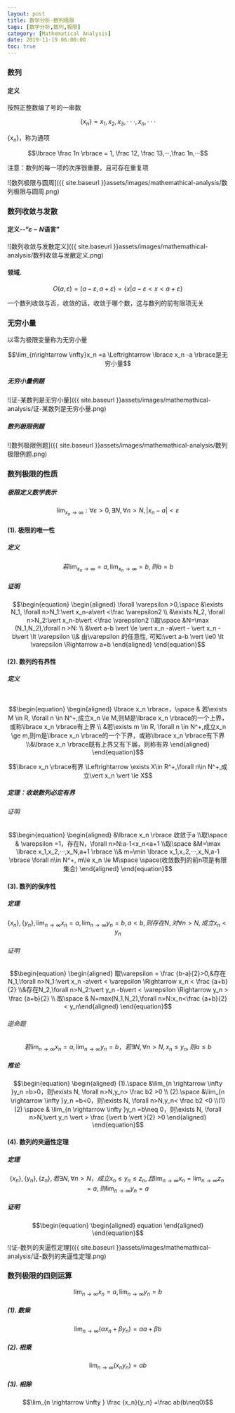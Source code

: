 ```yaml
---
layout: post
title: 数学分析-数列极限
tags: [数学分析,数列,极限]
category: [Mathematical Analysis]
date: 2019-11-19 06:00:00
toc: true
---
```


### 数列

#### 定义

按照正整数编了号的一串数

$$\lbrace x_n \rbrace = x_1,x_2,x_3,···,x_n,···$$

$\lbrace x_n \rbrace$，称为通项

$$\lbrace \frac 1n \rbrace = 1, \frac 12, \frac 13,···,\frac 1n,···$$

注意：数列的每一项的次序很重要，且可存在重复项 

![数列极限与圆周]({{ site.baseurl }}assets/images/mathemathical-analysis/数列极限与圆周.png)

### 数列收敛与发散 

#### 定义--“$\varepsilon-N$语言”

![数列收敛与发散定义]({{ site.baseurl }}assets/images/mathemathical-analysis/数列收敛与发散定义.png)

#### 领域. 

$$O(a,\varepsilon)=(a-\varepsilon,a+\varepsilon)=\lbrace x \vert a-\varepsilon < x < a+ \varepsilon\rbrace$$

一个数列收敛与否，收敛的话，收敛于哪个数，这与数列的前有限项无关  

### 无穷小量

以零为极限变量称为无穷小量

$$\lim_{n\rightarrow \infty}x_n =a \Leftrightarrow \lbrace x_n -a \rbrace是无穷小量$$

##### 无穷小量例题

![证-某数列是无穷小量]({{ site.baseurl }}assets/images/mathemathical-analysis/证-某数列是无穷小量.png)

##### 数列极限例题

![数列极限例题]({{ site.baseurl }}assets/images/mathemathical-analysis/数列极限例题.png)

### 数列极限的性质

##### 极限定义数学表示

$$\lim_{x_n\rightarrow \infty}: \forall \varepsilon >0, \exists N,\forall n>N, \vert x_n -a\vert < \varepsilon$$

#### (1). 极限的唯一性

##### 定义

$$若\lim_{x_n\rightarrow \infty}=a,\lim_{x_n\rightarrow \infty}=b,则a=b$$

##### 证明

$$\begin{equation} \begin{aligned} \forall \varepsilon >0,\space &\exists N_1, \forall n>N_1:\vert x_n-a\vert <\frac \varepsilon2 \\ &\exists N_2, \forall n>N_2:\vert x_n-b\vert <\frac \varepsilon2 \\取\space &N=\max (N_1,N_2),\forall n >N: \\ &\vert a-b \vert \le \vert x_n -a\vert - \vert x_n -b\vert \lt \varepsilon  \\& 由\varepsilon 的任意性, 可知:\vert a-b \vert \le0 \lt \varepsilon \Rightarrow a=b \end{aligned} \end{equation}$$

#### (2). 数列的有界性

##### 定义

​	$$\begin{equation} \begin{aligned} \lbrace x_n \rbrace，\space & 若\exists M \in R, \forall n \in N^+,成立x_n \le M,则M是\lbrace x_n \rbrace的一个上界，或称\lbrace x_n \rbrace有上界 \\ &若\exists m \in R, \forall n \in N^+,成立x_n \ge m,则m是\lbrace x_n \rbrace的一个下界，或称\lbrace x_n \rbrace有下界 \\&\lbrace x_n \rbrace既有上界又有下届，则称有界 \end{aligned} \end{equation}$$

$$\lbrace x_n \rbrace有界 \Leftrightarrow \exists X\in R^+,\forall n\in N^+,成立\vert x_n \vert \le X$$

##### 定理：收敛数列必定有界

###### 证明 

$$\begin{equation} \begin{aligned} &\lbrace x_n \rbrace 收敛于a \\取\space & \varepsilon =1，存在N，\forall n>N:a-1<x_n<a+1 \\取\space &M=\max \lbrace x_1,x_2,···,x_N,a+1 \rbrace \\& m=\min \lbrace x_1,x_2,···,x_N,a-1 \rbrace \forall n\in N^+, m\le x_n \le M\space \space(收敛数列的前n项是有限集合) \end{aligned} \end{equation}$$

#### (3). 数列的保序性

##### 定理

$$\lbrace x_n \rbrace,\lbrace y_n \rbrace,\lim_{n \rightarrow \infty }x_n =a,\lim_{n \rightarrow \infty }y_n =b,a<b,则存在N,对\forall n>N,成立x_n<y_n$$

###### 证明

$$\begin{equation} \begin{aligned} 取\varepsilon = \frac {b-a}{2}>0,&存在N_1,\forall n>N_1:\vert x_n -a\vert < \varepsilon \Rightarrow x_n < \frac {a+b}{2} \\&存在N_2,\forall n>N_2:\vert y_n -b\vert < \varepsilon \Rightarrow y_n > \frac {a+b}{2}  \\ 取\space & N=max(N_1,N_2),\forall n>N:x_n<\frac {a+b}{2} < y_n\end{aligned} \end{equation}$$

###### 逆命题

$$若\lim_{n \rightarrow \infty }x_n =a,\lim_{n \rightarrow \infty }y_n =b，若\exists N, \forall n>N,x_n \le y_n,则a\le b$$

##### 推论

$$\begin{equation} \begin{aligned} (1).\space &\lim_{n \rightarrow \infty }y_n =b>0，则\exists N, \forall n>N,y_n> \frac b2 >0 \\ (2).\space &\lim_{n \rightarrow \infty }y_n =b<0，则\exists N, \forall n>N,y_n< \frac b2 <0 \\(1)(2) \space & \lim_{n \rightarrow \infty }y_n =b\neq 0，则\exists N, \forall n>N,\vert y_n \vert > \frac {\vert b \vert }{2} >0 \end{aligned} \end{equation}$$

#### (4). 数列的夹逼性定理

##### 定理

$$\lbrace x_n \rbrace,\lbrace y_n \rbrace,\lbrace z_n \rbrace,若\exists N, \forall n>N，成立x_n \le y_n \le z_n,且\lim_{n \rightarrow \infty }x_n=\lim_{n \rightarrow \infty }z_n =a,则\lim_{n \rightarrow \infty }y_n=a$$

##### 证明

$$\begin{equation} \begin{aligned} equation \end{aligned} \end{equation}$$

![证-数列的夹逼性定理]({{ site.baseurl }}assets/images/mathemathical-analysis/证-数列的夹逼性定理.png)

### 数列极限的四则运算

$$\lim_{n \rightarrow \infty }x_n =a,\lim_{n \rightarrow \infty }y_n =b$$

##### (1). 数乘

$$\lim_{n \rightarrow \infty }(\alpha x_n+\beta y_n) =\alpha a+\beta b$$

##### (2). 相乘

$$\lim_{n \rightarrow \infty }(x_ny_n) =ab$$

##### (3). 相除

$$\lim_{n \rightarrow \infty } \frac {x_n}{y_n} =\frac ab(b\neq0)$$